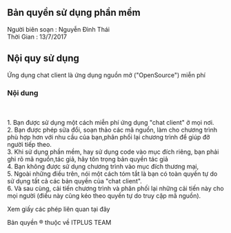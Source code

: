<h2>Bản quyền sử dụng phần mềm</h2>
Người biên soạn : Nguyễn Đình Thái
<br>Thời Gian : 13/7/2017

<h2>Nội quy sử dụng</h2>
Ứng dụng chat client là ứng dụng nguồn mở ("OpenSource") miễn phí
<h3> Nội dung </h3>
<br>
<br>1. Bạn được sử dụng một cách miễn phí ứng dụng "chat client" ở mọi nơi.
<br>2. Bạn được phép sửa đổi, soạn thảo các mã nguồn, làm cho chương trình phù hợp hơn với nhu cầu của bạn,phân phối lại chương trình để giúp đỡ người tiếp theo.
<br>3. Khi sử dụng phần mềm, hay sử dụng code vào mục đích riêng, bạn phải ghi rõ mã nguồn,tác giả, hãy tôn trọng bản quyền tác giả
<br>4. Bạn không được sử dụng chương trình vào mục đích thương mại, 
<br>5. Ngoài những điều trên, nói một cách tóm tắt là bạn có toàn quyền tự do sử dụng tất cả các bản quyền của "chat client".
<br>6. Và sau cùng, cải tiến chương trình và phân phối lại những cải tiến này cho mọi người (điều này cũng kéo theo quyền tự do truy cập mã nguồn).

Xem giấy các phép liên quan tại <a hef="https://drive.google.com/file/d/0BxCvIBgbzyu7eU9kOTlOSkdGUEE/view?usp=sharing">đây </a>

Bản quyền ® thuộc về ITPLUS TEAM

